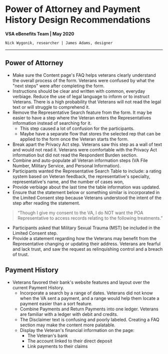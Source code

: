 # Power of Attorney and Payment History Design Recommendations
**VSA eBenefits Team | May 2020**

`Nick Wygonik, researcher | James Adams, designer`

---

## Power of Attorney
- Make sure the Content page's FAQ helps veterans clearly understand the overall process of the form. Veterans were confused by what the "next steps" were after completing the form.
- Instructions should be clear and written with common, everyday verbiage. Reduce the use of legal language to inform or to instruct Veterans. There is a high probability that Veterans will not read the legal text or will struggle to comprehend it.
- Remove the Representative Search feature from the form. It may be easier to have a step where the Veteran enters the Representatives information instead of searching for it. 
   - This step caused a lot of confusion for the participants. 
   - Maybe have a separate flow that stores the selected rep that can be applied to the form once the Veteran starts the form.
- Break apart the Privacy Act step. Veterans saw this step as a wall of text and would not read it. Veterans were comfortable with the Privacy Act information but did not read the Respondent Burden section. 
- Combine and auto-populate all Veteran information steps (VA File Number, Military Service, and Personal Information).
- Participants wanted the Representative Search Table to include: a rating system based on Veteran feedback, the representative's specialty, representative's name, and the number of cases won, 
- Provide verbiage about the last time the table information was updated.
- Ensure that the statement below or something similar is incorporated in the Limited Consent step because Veterans understood the intent of the step after reading the statement. 
> “Though I give my consent to the VA, I do NOT want the POA Representative to access records relating to the following treatments.”
- Participants asked that Military Sexual Trauma (MST) be included in the Limited Consent step. 
- Provide a statement regarding how the Veterans may benefit from the Representative changing or updating their address. Veterans are fearful and lack trust, and saw the request as relinquishing control and a breach of trust.

## Payment History
- Veterans favored their bank's website features and layout over the current Payment History.  
    - Incorporate a search by a range of dates. Veterans did not know when the VA sent a payment, and a range would help them locate a payment easier than a sort feature.
    - Combine Payments and Return Payments into one ledger. Veterans are familiar with a ledger with debit and credits. 
    - The Disclaimer text is confusing and poorly labeled. Creating a FAQ section may make the content more palatable.
    - Display the Veteran's financial information on the page:  
       - The Veteran's bank
       - The account linked to their direct deposit
       - Link payments to their claims
